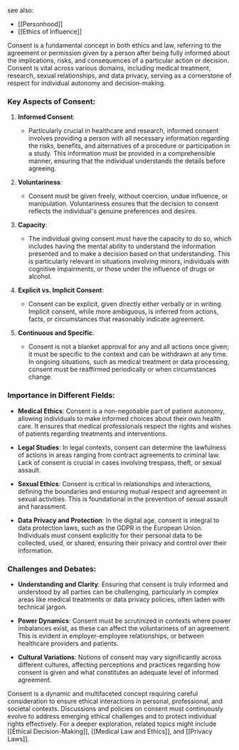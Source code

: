 see also:
- [[Personhood]]
- [[Ethics of Influence]]

Consent is a fundamental concept in both ethics and law, referring to the agreement or permission given by a person after being fully informed about the implications, risks, and consequences of a particular action or decision. Consent is vital across various domains, including medical treatment, research, sexual relationships, and data privacy, serving as a cornerstone of respect for individual autonomy and decision-making.

### Key Aspects of Consent:

1. **Informed Consent**:
   - Particularly crucial in healthcare and research, informed consent involves providing a person with all necessary information regarding the risks, benefits, and alternatives of a procedure or participation in a study. This information must be provided in a comprehensible manner, ensuring that the individual understands the details before agreeing.

2. **Voluntariness**:
   - Consent must be given freely, without coercion, undue influence, or manipulation. Voluntariness ensures that the decision to consent reflects the individual's genuine preferences and desires.

3. **Capacity**:
   - The individual giving consent must have the capacity to do so, which includes having the mental ability to understand the information presented and to make a decision based on that understanding. This is particularly relevant in situations involving minors, individuals with cognitive impairments, or those under the influence of drugs or alcohol.

4. **Explicit vs. Implicit Consent**:
   - Consent can be explicit, given directly either verbally or in writing. Implicit consent, while more ambiguous, is inferred from actions, facts, or circumstances that reasonably indicate agreement.

5. **Continuous and Specific**:
   - Consent is not a blanket approval for any and all actions once given; it must be specific to the context and can be withdrawn at any time. In ongoing situations, such as medical treatment or data processing, consent must be reaffirmed periodically or when circumstances change.

### Importance in Different Fields:

- **Medical Ethics**: Consent is a non-negotiable part of patient autonomy, allowing individuals to make informed choices about their own health care. It ensures that medical professionals respect the rights and wishes of patients regarding treatments and interventions.

- **Legal Studies**: In legal contexts, consent can determine the lawfulness of actions in areas ranging from contract agreements to criminal law. Lack of consent is crucial in cases involving trespass, theft, or sexual assault.

- **Sexual Ethics**: Consent is critical in relationships and interactions, defining the boundaries and ensuring mutual respect and agreement in sexual activities. This is foundational in the prevention of sexual assault and harassment.

- **Data Privacy and Protection**: In the digital age, consent is integral to data protection laws, such as the GDPR in the European Union. Individuals must consent explicitly for their personal data to be collected, used, or shared, ensuring their privacy and control over their information.

### Challenges and Debates:

- **Understanding and Clarity**: Ensuring that consent is truly informed and understood by all parties can be challenging, particularly in complex areas like medical treatments or data privacy policies, often laden with technical jargon.

- **Power Dynamics**: Consent must be scrutinized in contexts where power imbalances exist, as these can affect the voluntariness of an agreement. This is evident in employer-employee relationships, or between healthcare providers and patients.

- **Cultural Variations**: Notions of consent may vary significantly across different cultures, affecting perceptions and practices regarding how consent is given and what constitutes an adequate level of informed agreement.

Consent is a dynamic and multifaceted concept requiring careful consideration to ensure ethical interactions in personal, professional, and societal contexts. Discussions and policies on consent must continuously evolve to address emerging ethical challenges and to protect individual rights effectively. For a deeper exploration, related topics might include [[Ethical Decision-Making]], [[Medical Law and Ethics]], and [[Privacy Laws]].